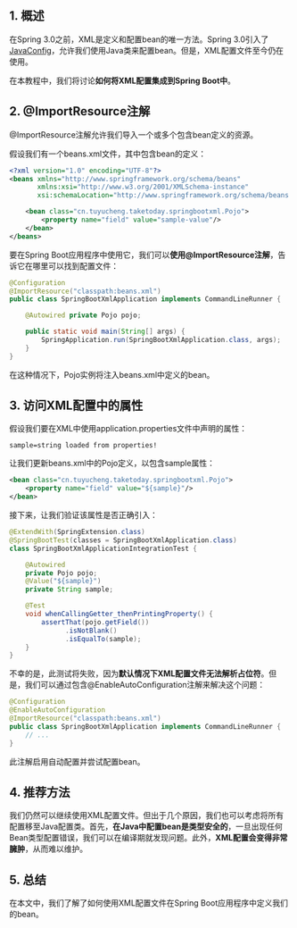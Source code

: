 ## 1. 概述

在Spring 3.0之前，XML是定义和配置bean的唯一方法。Spring 3.0引入了[JavaConfig](https://docs.spring.io/spring-javaconfig/docs/1.0.0.M4/reference/html/)，允许我们使用Java类来配置bean。但是，XML配置文件至今仍在使用。

在本教程中，我们将讨论**如何将XML配置集成到Spring Boot中**。

## 2. @ImportResource注解

@ImportResource注解允许我们导入一个或多个包含bean定义的资源。

假设我们有一个beans.xml文件，其中包含bean的定义：

```xml
<?xml version="1.0" encoding="UTF-8"?>
<beans xmlns="http://www.springframework.org/schema/beans"
       xmlns:xsi="http://www.w3.org/2001/XMLSchema-instance"
       xsi:schemaLocation="http://www.springframework.org/schema/beans http://www.springframework.org/schema/beans/spring-beans.xsd">

    <bean class="cn.tuyucheng.taketoday.springbootxml.Pojo">
        <property name="field" value="sample-value"/>
    </bean>
</beans>
```

要在Spring Boot应用程序中使用它，我们可以**使用@ImportResource注解**，告诉它在哪里可以找到配置文件：

```java
@Configuration
@ImportResource("classpath:beans.xml")
public class SpringBootXmlApplication implements CommandLineRunner {

    @Autowired private Pojo pojo;

    public static void main(String[] args) {
        SpringApplication.run(SpringBootXmlApplication.class, args);
    }
}
```

在这种情况下，Pojo实例将注入beans.xml中定义的bean。

## 3. 访问XML配置中的属性

假设我们要在XML中使用application.properties文件中声明的属性：

```properties
sample=string loaded from properties!
```

让我们更新beans.xml中的Pojo定义，以包含sample属性：

```xml
<bean class="cn.tuyucheng.taketoday.springbootxml.Pojo">
    <property name="field" value="${sample}"/>
</bean>
```

接下来，让我们验证该属性是否正确引入：

```java
@ExtendWith(SpringExtension.class)
@SpringBootTest(classes = SpringBootXmlApplication.class)
class SpringBootXmlApplicationIntegrationTest {

    @Autowired
    private Pojo pojo;
    @Value("${sample}")
    private String sample;

    @Test
    void whenCallingGetter_thenPrintingProperty() {
        assertThat(pojo.getField())
              .isNotBlank()
              .isEqualTo(sample);
    }
}
```

不幸的是，此测试将失败，因为**默认情况下XML配置文件无法解析占位符**。但是，我们可以通过包含@EnableAutoConfiguration注解来解决这个问题：

```java
@Configuration
@EnableAutoConfiguration
@ImportResource("classpath:beans.xml")
public class SpringBootXmlApplication implements CommandLineRunner {
    // ...
}
```

此注解启用自动配置并尝试配置bean。

## 4. 推荐方法

我们仍然可以继续使用XML配置文件。但出于几个原因，我们也可以考虑将所有配置移至Java配置类。首先，**在Java中配置bean是类型安全的**，一旦出现任何Bean类型配置错误，我们可以在编译期就发现问题。此外，**XML配置会变得非常臃肿**，从而难以维护。

## 5. 总结

在本文中，我们了解了如何使用XML配置文件在Spring Boot应用程序中定义我们的bean。